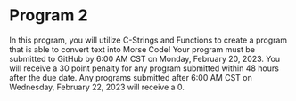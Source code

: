 # Program 2
In this program, you will utilize C-Strings and Functions to create a program that is able to convert text into Morse Code! Your program must be submitted to GitHub by 6:00 AM CST on Monday, February 20, 2023. You will receive a 30 point penalty for any program submitted within 48 hours after the due date. Any programs submitted after 6:00 AM CST on Wednesday, February 22, 2023 will receive a 0. 
